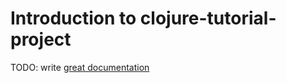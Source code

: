 # Introduction to clojure-tutorial-project

TODO: write [great documentation](http://jacobian.org/writing/what-to-write/)
